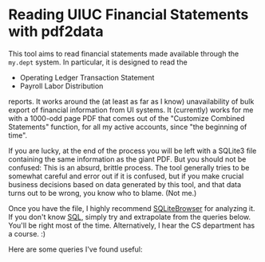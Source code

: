 # Reading UIUC Financial Statements with pdf2data

This tool aims to read financial statements made available through the `my.dept` system.
In particular, it is designed to read the

* Operating Ledger Transaction Statement
* Payroll Labor Distribution

reports. It works around the (at least as far as I know)  unavailability of
bulk export of financial information from UI systems. It (currently) works for
me with a 1000-odd page PDF that comes out of the "Customize Combined
Statements" function, for all my active accounts, since "the beginning of
time".

If you are lucky, at the end of the process you will be left with a SQLite3
file containing the same information as the giant PDF. But you should not be
confused: This is an absurd, brittle process. The tool generally tries to be
somewhat careful and error out if it is confused, but if you make crucial
business decisions based on data generated by this tool, and that data turns
out to be wrong, you know who to blame. (Not me.)

Once you have the file, I highly recommend
[SQLiteBrowser](https://sqlitebrowser.org/) for analyzing it. If you don't know
[SQL](https://en.wikipedia.org/wiki/SQL), simply try and extrapolate from the
queries below. You'll be right most of the time. Alternatively, I hear the
CS department has a course. :)

Here are some queries I've found useful:


